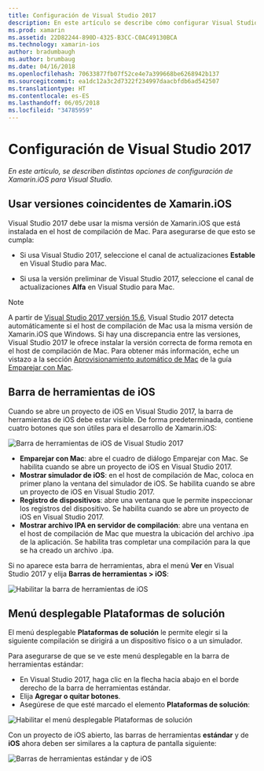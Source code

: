 ```yaml
---
title: Configuración de Visual Studio 2017
description: En este artículo se describe cómo configurar Visual Studio 2017 para el desarrollo de Xamarin.iOS. En concreto, se describe cómo configurar la versión instalada de Xamarin.iOS, la barra de herramientas de iOS y el menú desplegable de Plataformas de solución.
ms.prod: xamarin
ms.assetid: 22D82244-890D-4325-B3CC-C0AC49130BCA
ms.technology: xamarin-ios
author: bradumbaugh
ms.author: brumbaug
ms.date: 04/16/2018
ms.openlocfilehash: 70633877fb07f52ce4e7a399668be6268942b137
ms.sourcegitcommit: ea1dc12a3c2d7322f234997daacbfdb6ad542507
ms.translationtype: HT
ms.contentlocale: es-ES
ms.lasthandoff: 06/05/2018
ms.locfileid: "34785959"
---
```

# <a name="configuring-visual-studio-2017"></a>Configuración de Visual Studio 2017

_En este artículo, se describen distintas opciones de configuración de Xamarin.iOS para Visual Studio._

## <a name="using-matching-xamarinios-versions"></a>Usar versiones coincidentes de Xamarin.iOS

Visual Studio 2017 debe usar la misma versión de Xamarin.iOS que está instalada en el host de compilación de Mac. Para asegurarse de que esto se cumpla:

 - Si usa Visual Studio 2017, seleccione el canal de actualizaciones **Estable** en Visual Studio para Mac.

 - Si usa la versión preliminar de Visual Studio 2017, seleccione el canal de actualizaciones **Alfa** en Visual Studio para Mac.

> [!NOTE]
> A partir de [Visual Studio 2017 versión 15.6](https://docs.microsoft.com/visualstudio/releasenotes/vs2017-relnotes#automatic-macos-provisioning), Visual Studio 2017 detecta automáticamente si el host de compilación de Mac usa la misma versión de Xamarin.iOS que Windows. Si hay una discrepancia entre las versiones, Visual Studio 2017 le ofrece instalar la versión correcta de forma remota en el host de compilación de Mac. Para obtener más información, eche un vistazo a la sección [Aprovisionamiento automático de Mac](~/ios/get-started/installation/windows/connecting-to-mac/index.md#automatic-mac-provisioning) de la guía [Emparejar con Mac](~/ios/get-started/installation/windows/connecting-to-mac/index.md).

## <a name="ios-toolbar"></a>Barra de herramientas de iOS

Cuando se abre un proyecto de iOS en Visual Studio 2017, la barra de herramientas de iOS debe estar visible.  De forma predeterminada, contiene cuatro botones que son útiles para el desarrollo de Xamarin.iOS:

![Barra de herramientas de iOS de Visual Studio 2017](config-options-images/ios-toolbar.png "Visual Studio 2017's iOS toolbar")

- **Emparejar con Mac**: abre el cuadro de diálogo Emparejar con Mac. Se habilita cuando se abre un proyecto de iOS en Visual Studio 2017.
- **Mostrar simulador de iOS**: en el host de compilación de Mac, coloca en primer plano la ventana del simulador de iOS. Se habilita cuando se abre un proyecto de iOS en Visual Studio 2017.
- **Registro de dispositivos**: abre una ventana que le permite inspeccionar los registros del dispositivo. Se habilita cuando se abre un proyecto de iOS en Visual Studio 2017.
- **Mostrar archivo IPA en servidor de compilación**: abre una ventana en el host de compilación de Mac que muestra la ubicación del archivo .ipa de la aplicación. Se habilita tras completar una compilación para la que se ha creado un archivo .ipa.

Si no aparece esta barra de herramientas, abra el menú **Ver** en Visual Studio 2017 y elija **Barras de herramientas > iOS**:

![Habilitar la barra de herramientas de iOS](config-options-images/ios-toolbar-enable.png "Enabling the iOS toolbar")

## <a name="solution-platforms-drop-down-menu"></a>Menú desplegable Plataformas de solución

El menú desplegable **Plataformas de solución** le permite elegir si la siguiente compilación se dirigirá a un dispositivo físico o a un simulador.

Para asegurarse de que se ve este menú desplegable en la barra de herramientas estándar:

- En Visual Studio 2017, haga clic en la flecha hacia abajo en el borde derecho de la barra de herramientas estándar.
- Elija **Agregar o quitar botones**. 
- Asegúrese de que esté marcado el elemento **Plataformas de solución**:

![Habilitar el menú desplegable Plataformas de solución](config-options-images/solution-platforms-enable.png "Enabling the Solution Platforms drop-down menu")

Con un proyecto de iOS abierto, las barras de herramientas **estándar** y de **iOS** ahora deben ser similares a la captura de pantalla siguiente:

![Barras de herramientas estándar y de iOS](config-options-images/toolbars.png "Standard and iOS toolbars")


